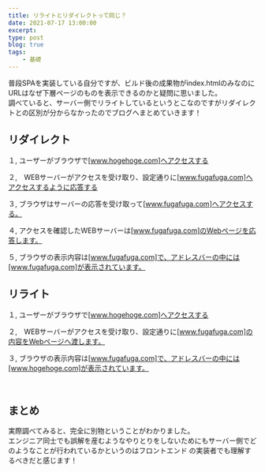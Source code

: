 ```yaml
---
title: リライトとリダイレクトって同じ？
date: 2021-07-17 13:00:00
excerpt:
type: post
blog: true
tags:
    - 基礎
---
```


普段SPAを実装している自分ですが、ビルド後の成果物がindex.htmlのみなのにURLはなぜ下層ページのものを表示できるのかと疑問に思いました。  
調べていると、サーバー側でリライトしているというとこなのですがリダイレクトとの区別が分からなかったのでブログへまとめていきます！  


## リダイレクト

１, ユーザーがブラウザで[www.hogehoge.com]へアクセスする

２,　WEBサーバーがアクセスを受け取り、設定通りに[www.fugafuga.com]へアクセスするように応答する

３, ブラウザはサーバーの応答を受け取って[www.fugafuga.com]へアクセスする。

４, アクセスを確認したWEBサーバーは[www.fugafuga.com]のWebページを応答します。

５, ブラウザの表示内容は[www.fugafuga.com]で、アドレスバーの中には[www.fugafuga.com]が表示されています。


## リライト

１, ユーザーがブラウザで[www.hogehoge.com]へアクセスする

２,　WEBサーバーがアクセスを受け取り、設定通りに[www.fugafuga.com]の内容をWebページへ渡します。

３, ブラウザの表示内容は[www.fugafuga.com]で、アドレスバーの中には[www.hogehoge.com]が表示されています。

<br>

## まとめ
実際調べてみると、完全に別物ということがわかりました。  
エンジニア同士でも誤解を産むようなやりとりをしないためにもサーバー側でどのようなことが行われているかというのはフロントエンド の実装者でも理解するべきだと感じます！  
